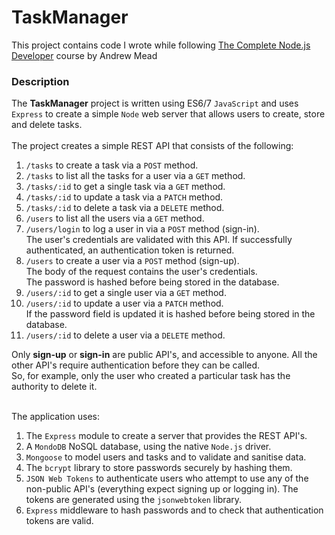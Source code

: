 # TaskManager
This project contains code I wrote while following [The Complete Node.js Developer](https://www.udemy.com/the-complete-nodejs-developer-course-2) course by Andrew Mead

### Description
The __TaskManager__ project is written using ES6/7 `JavaScript` and uses `Express` to create a simple `Node` web server that allows users to create, store and delete tasks.
<br><br>The project creates a simple REST API that consists of the following:
1. `/tasks` to create a task via a `POST` method.
2. `/tasks` to list all the tasks for a user via a `GET` method.
3. `/tasks/:id` to get a single task via a `GET` method.
4. `/tasks/:id` to update a task via a `PATCH` method.
5. `/tasks/:id` to delete a task via a `DELETE` method.
6. `/users` to list all the users via a `GET` method.
7. `/users/login` to log a user in via a `POST` method (sign-in).\
The user's credentials are validated with this API. 
If successfully authenticated, an authentication token is returned.
8. `/users` to create a user via a `POST` method (sign-up).\
The body of the request contains the user's credentials.\
The password is hashed before being stored in the database.
9. `/users/:id` to get a single user via a `GET` method.
10. `/users/:id` to update a user via a `PATCH` method.\
If the password field is updated it is hashed before being stored in the database.
11. `/users/:id` to delete a user via a `DELETE` method.

Only **sign-up** or **sign-in** are public API's, and accessible to anyone.
All the other API's require authentication before they can be called.\
So, for example, only the user who created a particular task has the authority to delete it.

<br>The application uses:
1. The `Express` module to create a server that provides the REST API's.
2. A `MondoDB` NoSQL database, using the native `Node.js` driver.
3. `Mongoose` to model users and tasks and to validate and sanitise data.
3. The `bcrypt` library to store passwords securely by hashing them. 
4. `JSON Web Tokens` to authenticate users who attempt to use any of the non-public API's 
(everything expect signing up or logging in). The tokens are generated using the `jsonwebtoken` library.
5. `Express` middleware to hash passwords and to check that authentication tokens are valid.

